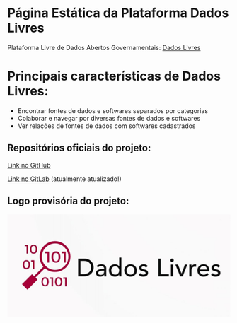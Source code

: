 # Página Estática da Plataforma Dados Livres

Plataforma Livre de Dados Abertos Governamentais: [Dados Livres](dadoslivres.org)


# Principais características de Dados Livres:

* Encontrar fontes de dados e softwares separados por categorias
* Colaborar e navegar por diversas fontes de dados e softwares
* Ver relações de fontes de dados com softwares cadastrados


## Repositórios oficiais do projeto:
[Link no GitHub](https://github.com/pbaesse/plataforma-livre-dados-abertos)

[Link no GitLab](https://gitlab.com/pbaesse/dados-livres) (atualmente atualizado!)


## Logo provisória do projeto:
![imagem da logo provisória dados livres](logoprovisoria.jpg)
